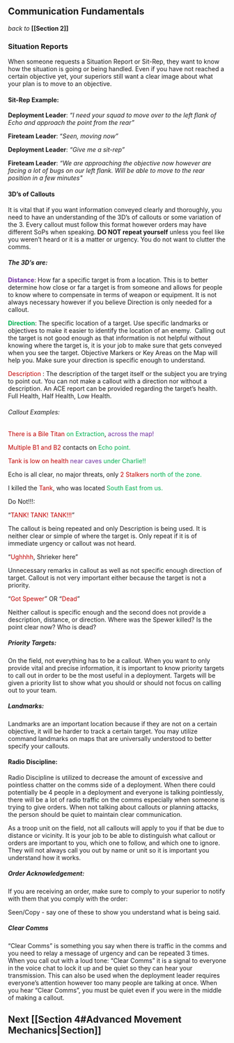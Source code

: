 
## Communication Fundamentals
*back to* **[[Section 2]]**

### Situation Reports

When someone requests a Situation Report or Sit-Rep, they want to know how the situation is going or being handled. Even if you have not reached a certain objective yet, your superiors still want a clear image about what your plan is to move to an objective.

#### Sit-Rep Example:

**Deployment Leader**: *“I need your squad to move over to the left flank of Echo and approach the point from the rear”*

**Fireteam Leader**: “*Seen, moving now”*

**Deployment Leader**: *“Give me a sit-rep”*

**Fireteam Leader**: *“We are approaching the objective now however are facing a lot of bugs on our left flank. Will be able to move to the rear position in a few minutes"*

#### 3D’s of Callouts

It is vital that if you want information conveyed clearly and thoroughly, you need to have an understanding of the 3D’s of callouts or some variation of the 3. Every callout must follow this format however orders may have different SoPs when speaking. **DO NOT repeat yourself** unless you feel like you weren’t heard or it is a matter or urgency. You do not want to clutter the comms.

##### The 3D’s are:

**<span style="color:rgb(112, 48, 160)">Distance</span>**: How far a specific target is from a location. This is to better determine how close or far a target is from someone and allows for people to know where to compensate in terms of weapon or equipment. It is not always necessary however if you believe Direction is only needed for a callout.

**<span style="color:rgb(0, 176, 80)">Direction</span>**: The specific location of a target. Use specific landmarks or objectives to make it easier to identify the location of an enemy.  Calling out the target is not good enough as that information is not helpful without knowing where the target is, it is your job to make sure that gets conveyed when you see the target. Objective Markers or Key Areas on the Map will help you. Make sure your direction is specific enough to understand.

<span style="color:rgb(192, 0, 0)">
Description </span>: The description of the target itself or the subject you are trying to point out. You can not make a callout with a direction nor without a description. An ACE report can be provided regarding the target’s health. Full Health, Half Health, Low Health.

###### Callout Examples:

<span style="color:rgb(192, 0, 0)">There is a Bile Titan </span><span style="color:rgb(0, 176, 80)">on Extraction</span>, <span style="color:rgb(112, 48, 160)">across the map!</span>

<span style="color:rgb(192, 0, 0)">Multiple B1 and B2</span> contacts on <span style="color:rgb(0, 176, 80)">Echo point.</span>

<span style="color:rgb(192, 0, 0)">Tank is low on health</span> <span style="color:rgb(112, 48, 160)">near caves</span> <span style="color:rgb(0, 176, 80)">under Charlie!!</span>

Echo is all clear, no major threats, only <span style="color:rgb(192, 0, 0)">2 Stalkers</span> <span style="color:rgb(0, 176, 80)">north of the zone.</span>

I killed the <span style="color:rgb(192, 0, 0)">Tank</span>, who was located <span style="color:rgb(0, 176, 80)">South East from us.</span>



Do Not!!!:

“<span style="color:rgb(192, 0, 0)">TANK! TANK! TANK!!!</span>”

The callout is being repeated and only Description is being used. It is neither clear or simple of where the target is. Only repeat if it is of immediate urgency or callout was not heard.

“<span style="color:rgb(192, 0, 0)">Ughhhh</span>, Shrieker here”

Unnecessary remarks in callout as well as not specific enough direction of target. Callout is not very important either because the target is not a priority.

“<span style="color:rgb(192, 0, 0)">Got Spewer</span>” OR “<span style="color:rgb(192, 0, 0)">Dead</span>”

Neither callout is specific enough and the second does not provide a description, distance, or direction. Where was the Spewer killed? Is the point clear now? Who is dead?

##### Priority Targets:

On the field, not everything has to be a callout. When you want to only provide vital and precise information, it is important to know priority targets to call out in order to be the most useful in a deployment. Targets will be given a priority list to show what you should or should not focus on calling out to your team.

##### Landmarks: 
Landmarks are an important location because if they are not on a certain objective, it will be harder to track a certain target. You may utilize command landmarks on maps that are universally understood to better specify your callouts.

#### Radio Discipline:  

Radio Discipline is utilized to decrease the amount of excessive and pointless chatter on the comms side of a deployment. When there could potentially be 4 people in a deployment and everyone is talking pointlessly, there will be a lot of radio traffic on the comms especially when someone is trying to give orders. When not talking about callouts or planning attacks, the person should be quiet to maintain clear communication.

As a troop unit on the field, not all callouts will apply to you if that be due to distance or vicinity. It is your job to be able to distinguish what callout or orders are important to you, which one to follow, and which one to ignore. They will not always call you out by name or unit so it is important you understand how it works.

##### Order Acknowledgement:  
If you are receiving an order, make sure to comply to your superior to notify with them that you comply with the order:

Seen/Copy - say one of these to show you understand what is being said.

##### Clear Comms

“Clear Comms” is something you say when there is traffic in the comms and you need to relay a message of urgency and can be repeated 3 times. When you call out with a loud tone: “Clear Comms” it is a signal to everyone in the voice chat to lock it up and be quiet so they can hear your transmission. This can also be used when the deployment leader requires everyone’s attention however too many people are talking at once. When you hear “Clear Comms”, you must be quiet even if you were in the middle of making a callout.

## Next [[Section 4#Advanced Movement Mechanics|Section]]
